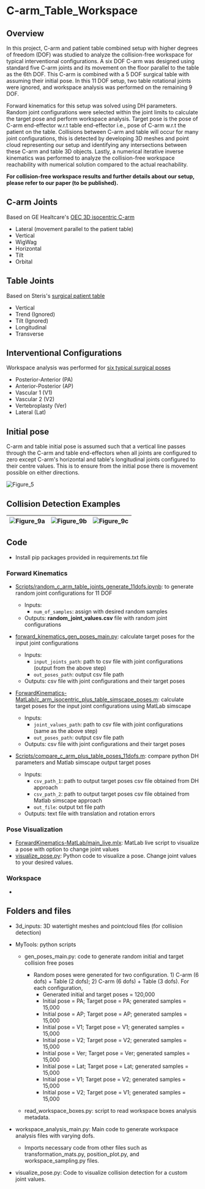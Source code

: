 # C-arm_Table_Workspace

## Overview
In this project, C-arm and patient table combined setup with higher degrees of freedom (DOF) was studied to analyze the collision-free workspace for typical interventional configurations. A six DOF C-arm was designed using standard five C-arm joints and its movement on the floor parallel to the table as the 6th DOF. This C-arm is combined with a 5 DOF surgical table with assuming their initial pose. In this 11 DOF setup, two table rotational joints were ignored, and workspace analysis was performed on the remaining 9 DOF.

Forward kinematics for this setup was solved using DH parameters. Random joint configurations were selected within the joint limits to calculate the target pose and perform workspace analysis. Target pose is the pose of C-arm end-effector w.r.t table end-effector i.e., pose of C-arm w.r.t the patient on the table. Collisions between C-arm and table will occur for many joint configurations, this is detected by developing 3D meshes and point cloud representing our setup and identifying any intersections between these C-arm and table 3D objects. Lastly, a numerical iterative inverse kinematics was performed to analyze the collision-free workspace reachability with numerical solution compared to the actual reachability.

**For collision-free workspace results and further details about our setup, please refer to our paper (to be published).**

## C-arm Joints
Based on GE Healtcare's [OEC 3D isocentric C-arm](https://www.gehealthcare.com/products/surgical-imaging/oec-3d)
- Lateral (movement parallel to the patient table)
- Vertical
- WigWag
- Horizontal
- Tilt
- Orbital

## Table Joints
Based on Steris's [surgical patient table](https://www.steris.com/healthcare/products/surgical-tables/cmax-image-guided-surgical-table)
- Vertical
- Trend (Ignored) 
- Tilt (Ignored)
- Longitudinal
- Transverse

## Interventional Configurations
Workspace analysis was performed for [six typical surgical poses](https://www.researchgate.net/profile/Nicolas-Loy-Rodas/publication/315768326_Pose_Optimization_of_a_C-Arm_Imaging_Device_to_Reduce_Intraoperative_Radiation_Exposure_of_Staff_and_Patient_During_Interventional_Procedures/links/59dcb1d3a6fdcc1ec8a75c16/Pose-Optimization-of-a-C-Arm-Imaging-Device-to-Reduce-Intraoperative-Radiation-Exposure-of-Staff-and-Patient-During-Interventional-Procedures.pdf)
- Posterior-Anterior (PA)
- Anterior-Posterior (AP)
- Vascular 1 (V1)
- Vascular 2 (V2)
- Vertebroplasty (Ver)
- Lateral (Lat)

## Initial pose
C-arm and table initial pose is assumed such that a vertical line passes through the C-arm and table end-effectors when all joints are configured to zero except C-arm's horizontal and table's longitudinal joints configured to their centre values. This is to ensure from the initial pose there is movement possible on either directions.

![Figure_5](https://github.com/user-attachments/assets/0ac93305-9ee0-40f7-a6dd-0327f4449dc7)

## Collision Detection Examples
![Figure_9a](https://github.com/user-attachments/assets/6936b409-3157-43de-ba73-8f4474f81647) | ![Figure_9b](https://github.com/user-attachments/assets/a224795d-e771-4aab-8848-2bb304e3b0fb) | ![Figure_9c](https://github.com/user-attachments/assets/f7de7729-b08f-4770-b4d2-6167feef522f)
--- | --- | ---

## Code
- Install pip packages provided in requirements.txt file
  
### Forward Kinematics
- [Scripts/random_c_arm_table_joints_generate_11dofs.ipynb](Scripts/random_c_arm_table_joints_generate_11dofs.ipynb): to generate random joint configurations for 11 DOF
  - Inputs:
     - `num_of_samples`: assign with desired random samples
  - Outputs: **random_joint_values.csv** file with random joint configurations
 
- [forward_kinematics_gen_poses_main.py](forward_kinematics_gen_poses_main.py): calculate target poses for the input joint configurations
    - Inputs:
      - `input_joints_path`: path to csv file with joint configurations (output from the above step)
      - `out_poses_path`: output csv file path
    - Outputs: csv file with joint configurations and their target poses

- [ForwardKinematics-MatLab/c_arm_isocentric_plus_table_simscape_poses.m](ForwardKinematics-MatLab/c_arm_isocentric_plus_table_simscape_poses.m): calculate target poses for the input joint configurations using MatLab simscape
  - Inputs:
    - `joint_values_path`: path to csv file with joint configurations (same as the above step)
    - `out_poses_path`: output csv file path
  - Outputs: csv file with joint configurations and their target poses
   
- [Scripts/compare_c_arm_plus_table_poses_11dofs.m](Scripts/compare_c_arm_plus_table_poses_11dofs.m): compare python DH parameters and Matlab simscape output target poses
  - Inputs:
    - `csv_path_1`: path to output target poses csv file obtained from DH approach
    - `csv_path_2`: path to output target poses csv file obtained from Matlab simscape approach
    - `out_file`: output txt file path
  - Outputs: text file with translation and rotation errors
      
### Pose Visualization
- [ForwardKinematics-MatLab/main_live.mlx](ForwardKinematics-MatLab/main_live.mlx): MatLab live script to visualize a pose with option to change joint values
- [visualize_pose.py](visualize_pose.py): Python code to visualize a pose. Change joint values to your desired values.

### Workspace
- 

## Folders and files 
- 3d_inputs: 3D watertight meshes and pointcloud files (for collision detection)
- MyTools: python scripts
    - gen_poses_main.py: code to generate random initial and target collision free poses
        - Random poses were generated for two configuration. 1) C-arm (6 dofs) + Table (2 dofs); 2) C-arm (6 dofs) + Table (3 dofs). For each configuration,
            - Generated initial and target poses = 120,000
            - Initial pose = PA; Target pose = PA; generated samples = 15,000
            - Initial pose = AP; Target pose = AP; generated samples = 15,000
            - Initial pose = V1; Target pose = V1; generated samples = 15,000
            - Initial pose = V2; Target pose = V2; generated samples = 15,000
            - Initial pose = Ver; Target pose = Ver; generated samples = 15,000
            - Initial pose = Lat; Target pose = Lat; generated samples = 15,000
            - Initial pose = V1; Target pose = V2; generated samples = 15,000
            - Initial pose = V2; Target pose = V1; generated samples = 15,000
    
    - read_workspace_boxes.py: script to read workspace boxes analysis metadata.

- workspace_analysis_main.py: Main code to generate workspace analysis files with varying dofs.
    - Imports necessary code from other files such as transformation_mats.py, position_plot.py, and workspace_sampling.py files.
- visualize_pose.py: Code to visualize collision detection for a custom joint values.


